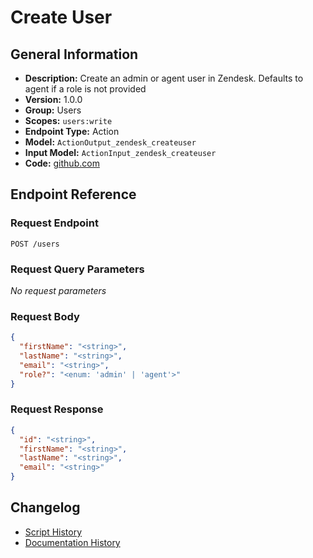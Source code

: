<!-- BEGIN GENERATED CONTENT -->
# Create User

## General Information

- **Description:** Create an admin or agent user in Zendesk. Defaults to agent if a role is not provided
- **Version:** 1.0.0
- **Group:** Users
- **Scopes:** `users:write`
- **Endpoint Type:** Action
- **Model:** `ActionOutput_zendesk_createuser`
- **Input Model:** `ActionInput_zendesk_createuser`
- **Code:** [github.com](https://github.com/NangoHQ/integration-templates/tree/main/integrations/zendesk/actions/create-user.ts)


## Endpoint Reference

### Request Endpoint

`POST /users`

### Request Query Parameters

_No request parameters_

### Request Body

```json
{
  "firstName": "<string>",
  "lastName": "<string>",
  "email": "<string>",
  "role?": "<enum: 'admin' | 'agent'>"
}
```

### Request Response

```json
{
  "id": "<string>",
  "firstName": "<string>",
  "lastName": "<string>",
  "email": "<string>"
}
```

## Changelog

- [Script History](https://github.com/NangoHQ/integration-templates/commits/main/integrations/zendesk/actions/create-user.ts)
- [Documentation History](https://github.com/NangoHQ/integration-templates/commits/main/integrations/zendesk/actions/create-user.md)

<!-- END  GENERATED CONTENT -->

